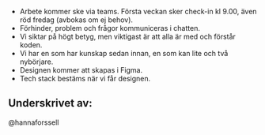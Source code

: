 * Arbete kommer ske via teams. Första veckan sker check-in kl 9.00, även röd fredag (avbokas om ej behov).
* Förhinder, problem och frågor kommuniceras i chatten.
* Vi siktar på högt betyg, men viktigast är att alla är med och förstår koden.
* Vi har en som har kunskap sedan innan, en som kan lite och två nybörjare.
* Designen kommer att skapas i Figma.
* Tech stack bestäms när vi får designen.

## Underskrivet av:
@hannaforssell
